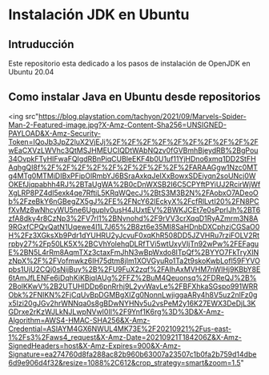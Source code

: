 # Instalación JDK en Ubuntu

## Intruducción

Este repositorio esta dedicado a los pasos de instalación de OpenJDK en Ubuntu 20.04

## Como instalar Java en Ubuntu desde repositorios

<ing src"https://blog.playstation.com/tachyon/2021/09/Marvels-Spider-Man-2-Featured-image.jpg?X-Amz-Content-Sha256=UNSIGNED-PAYLOAD&X-Amz-Security-Token=IQoJb3JpZ2luX2VjEJj%2F%2F%2F%2F%2F%2F%2F%2F%2F%2FwEaCXVzLWVhc3QtMSJHMEUCIQDtWAbNQzv0fGVBmhBjeydRB%2BgPou34OvpkFTyHIFwaFQIgdRBnPiqCUBleEKF4b0U1uf11YjHDno6xmq1DD2StFHAqhgQI8f%2F%2F%2F%2F%2F%2F%2F%2F%2F%2FARAAGgw1Nzc0MTg4MTg0MTMiDIBxPFipOlRmbYJ6BSraAxkqJeIXxBowxSDEiyqn2soUNcj0WOKEfJjqpabhh4RJ%2BTaUgWA%2B0cDnWXSB2I6C5CPYftPYiUJ2RcirWjWfXgLRP8PZ4dl5exk4qe7RftiL5KRqWQecJ%2BtS3M3B2N%2FAobxO7ADeoOb%2FzeBkY6nGBegZX5gJ%2FE%2FNcY62lEckyX%2FcfRlLvtI20%2FN8PCfXvMz8wNhcyWU5ne6Uguplv0usH4JUxtEV%2BWKJCEt7e0sPprlJh%2BT6zfA8dky4r8CzNp3%2FV7rl1%2BNvnohd%2F9rVV3crXqqD1RyAZmrm3N8A9RGxfCPQvQatN1Uqewe4I1L7J65%2B8zt6e35MI8SaHDnbDXCphzjCGSaO0H%2Fz3XGksXb9Pdr1dYUHRU2yJcvuF0xqKhR508DD5JZVHRu7rziFOLV2Rtrpby27%2Fp50LK5X%2BCVhYolehqDLRfTVi5wtUxyVIjTn92wPw%2FEFaguE%2BN5L4rRm8AqmTXz3ctaxFmJhN3wBpWxdo8ITpQf%2BYYO7FkTryXINzNpX%2F%2FVofmwkz6IH75dtm8jIm1XOVGyuRo1Ta2t9skoKwbLofl59FYVOpbs1UjU2CQj0sNijBuy%2B%2FU9FuX2zqf%2FAIhAxMVHM7nWIHj9KBbY8E6tAmJfLENFe6jDqhKiKBjqlAUg%2FFZ%2BuM4Qeuonsq%2FDReQJ%2B%2BolKKwV%2B2UTUHlDDp6pnRrhj9L2yvWavLe%2FBFXhkaSGspo991WRRObk%2FNIKN%2FjCqUvBpDGMBgXIZg0NonnLwjiggaARy4h8V5uz2nlFz0gx5Izi20gJGv2hrWNNqa0s8gBDwNYHNv5u2vsPeM2y16K27EWX3DeDjL3KGDrxe2rKzWJLkNJLwpNVwI0Il%2F9Ynf1K6rg%3D%3D&X-Amz-Algorithm=AWS4-HMAC-SHA256&X-Amz-Credential=ASIAYM4GX6NWUL4MK73E%2F20210921%2Fus-east-1%2Fs3%2Faws4_request&X-Amz-Date=20210921T184206Z&X-Amz-SignedHeaders=host&X-Amz-Expires=900&X-Amz-Signature=ea274760d8fa288ac82b960b63007a23507c1b0fa2b759d14dbe6d9e906d4f32&resize=1088%2C612&crop_strategy=smart&zoom=1.5"
